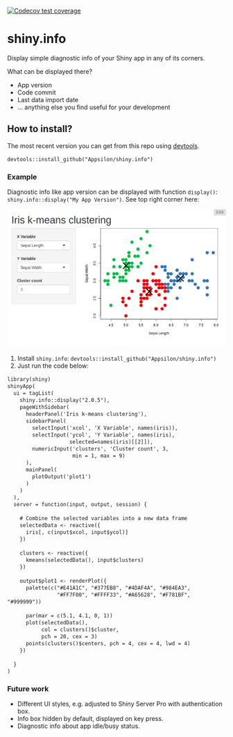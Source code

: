 
<link href="http://fonts.googleapis.com/css?family=Maven+Pro:400,700|Inconsolata" rel="stylesheet" type="text/css"> <link href='docs/style.css' rel='stylesheet' type='text/css'>

[![Codecov test coverage](https://codecov.io/gh/Appsilon/shiny.info/branch/master/graph/badge.svg)](https://codecov.io/gh/Appsilon/shiny.info?branch=master)

shiny.info
==========

Display simple diagnostic info of your Shiny app in any of its corners.

What can be displayed there?

-   App version
-   Code commit
-   Last data import date
-   ... anything else you find useful for your development

How to install?
---------------

The most recent version you can get from this repo using [devtools](https://github.com/hadley/devtools).

    devtools::install_github("Appsilon/shiny.info")

### Example

Diagnostic info like app version can be displayed with function `display()`: `shiny.info::display("My App Version")`. See top right corner here:

![](inst/assets/README_files/example.png)

1.  Install `shiny.info`: `devtools::install_github("Appsilon/shiny.info")`
2.  Just run the code below:

<!-- -->

    library(shiny)
    shinyApp(
      ui = tagList(
        shiny.info::display("2.0.5"),
        pageWithSidebar(
          headerPanel('Iris k-means clustering'),
          sidebarPanel(
            selectInput('xcol', 'X Variable', names(iris)),
            selectInput('ycol', 'Y Variable', names(iris),
                        selected=names(iris)[[2]]),
            numericInput('clusters', 'Cluster count', 3,
                         min = 1, max = 9)
          ),
          mainPanel(
            plotOutput('plot1')
          )
        )
      ),
      server = function(input, output, session) {

        # Combine the selected variables into a new data frame
        selectedData <- reactive({
          iris[, c(input$xcol, input$ycol)]
        })

        clusters <- reactive({
          kmeans(selectedData(), input$clusters)
        })

        output$plot1 <- renderPlot({
          palette(c("#E41A1C", "#377EB8", "#4DAF4A", "#984EA3",
                    "#FF7F00", "#FFFF33", "#A65628", "#F781BF", "#999999"))

          par(mar = c(5.1, 4.1, 0, 1))
          plot(selectedData(),
               col = clusters()$cluster,
               pch = 20, cex = 3)
          points(clusters()$centers, pch = 4, cex = 4, lwd = 4)
        })

      }
    )

### Future work

-   Different UI styles, e.g. adjusted to Shiny Server Pro with authentication box.
-   Info box hidden by default, displayed on key press.
-   Diagnostic info about app idle/busy status.
